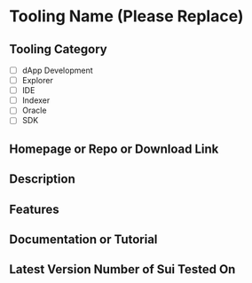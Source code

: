 # Tooling Name (Please Replace)

## Tooling Category

- [ ] dApp Development
- [ ] Explorer
- [ ] IDE
- [ ] Indexer
- [ ] Oracle
- [ ] SDK

## Homepage or Repo or Download Link

## Description

## Features

## Documentation or Tutorial

## Latest Version Number of Sui Tested On
